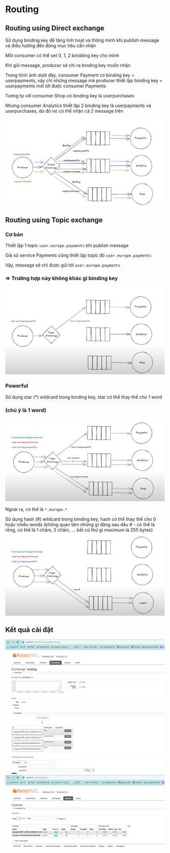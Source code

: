 # Routing

## Routing using Direct exchange 
Sử dụng binding key để tăng linh hoạt và thông minh khi publish message và điều hướng đến đúng mục tiêu cần nhận

Mỗi consumer có thể set 0, 1, 2 bindding key cho mình

Khi gửi message, producer sẽ chỉ ra binding key muốn nhận

Trong hình ảnh dưới đây, consumer Payment có binding key = userpayments, vậy chỉ những message mà producer thiết lập binding key = userpayments mới tới được consumer Payments

Tương tự với consumer Shop có binding key là userpurchases

Nhưng consumer Analytics thiết lập 2 binding key là userpayments và userpurchases, do đó nó có thể nhận cả 2 message trên

![alt text](./images/image.png)

## Routing using Topic exchange 

### Cơ bản

Thiết lập 1 topic `user.europe.payments` khi publish message

Giả sử service Payments cũng thiết lập topic đó `user.europe.payments`

Vậy, message sẽ chỉ được gửi tới `user.europe.payments`

### => Trường hợp này không khác gì binding key

![alt text](./images/image-1.png)

### Powerful

Sử dụng star (*) wildcard trong binding key, star có thể thay thế cho 1 word 
### (chú ý là 1 word)

![alt text](./images/image-3.png)

Ngoài ra, có thể là `*.europe.*`


Sử dụng hash (#) wildcard trong binding key, hash có thể thay thế cho 0 hoặc nhiều words (không quan tâm những gì đăng sau dấu # - có thể là rỗng, có thể là 1 chấm, 2 chấm, ... bất cứ thứ gì maximum là 255 bytes)
![alt text](./images/image-2.png)


## Kết quả cài đặt
![alt text](./images/image-4.png)
![alt text](./images/image-5.png)